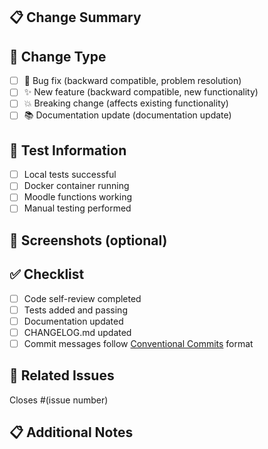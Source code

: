 ## 📋 Change Summary
<!-- Briefly describe what you changed -->

## 🎯 Change Type
<!-- Check relevant boxes -->
- [ ] 🐛 Bug fix (backward compatible, problem resolution)
- [ ] ✨ New feature (backward compatible, new functionality)
- [ ] 💥 Breaking change (affects existing functionality)
- [ ] 📚 Documentation update (documentation update)

## 🧪 Test Information
<!-- Describe how you tested your changes -->
- [ ] Local tests successful
- [ ] Docker container running
- [ ] Moodle functions working
- [ ] Manual testing performed

## 📸 Screenshots (optional)
<!-- Add screenshots if there are UI changes -->

## ✅ Checklist
- [ ] Code self-review completed
- [ ] Tests added and passing
- [ ] Documentation updated
- [ ] CHANGELOG.md updated
- [ ] Commit messages follow [Conventional Commits](https://conventionalcommits.org/) format

## 🔗 Related Issues
<!-- Specify related issue numbers if any -->
Closes #(issue number)

## 📋 Additional Notes
<!-- Additional information for reviewers -->